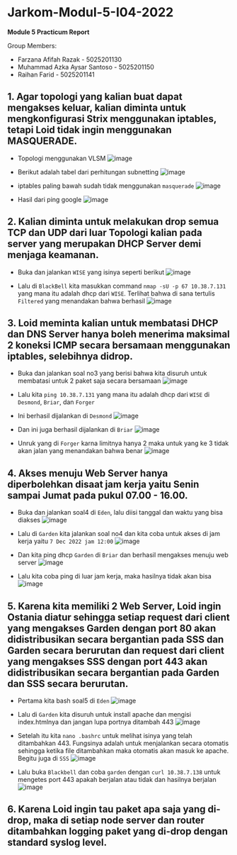 # Jarkom-Modul-5-I04-2022

**Module 5 Practicum Report**

Group Members:

+ Farzana Afifah Razak - 5025201130
+ Muhammad Azka Aysar Santoso - 5025201150
+ Raihan Farid - 5025201141


## 1. Agar topologi yang kalian buat dapat mengakses keluar, kalian diminta untuk mengkonfigurasi Strix menggunakan iptables, tetapi Loid tidak ingin menggunakan MASQUERADE.

- Topologi menggunakan VLSM 
![image](https://user-images.githubusercontent.com/81352414/206863677-f1d9c123-5316-4bff-9e38-c8361656c2f1.png)

- Berikut adalah tabel dari perhitungan subnetting
![image](https://user-images.githubusercontent.com/81352414/206863724-1787f0f9-f8d8-419d-bdf8-46b9c190a957.png)

- iptables paling bawah sudah tidak menggunakan ```masquerade```
![image](https://user-images.githubusercontent.com/81352414/206863811-d9949d04-e431-448e-a321-73b436df8039.png)

- Hasil dari ping google
![image](https://user-images.githubusercontent.com/81352414/206863828-bb2aa23b-9a82-4418-8bab-9e043f4e7583.png)

## 2. Kalian diminta untuk melakukan drop semua TCP dan UDP dari luar Topologi kalian pada server yang merupakan DHCP Server demi menjaga keamanan.

- Buka dan jalankan ```WISE``` yang isinya seperti berikut
![image](https://user-images.githubusercontent.com/81352414/206863936-2b8c3681-8438-4091-8f26-55e8aa1c35c0.png)

- Lalu di ```BlackBell``` kita masukkan command ```nmap -sU -p 67 10.38.7.131``` yang mana itu adalah dhcp dari ```WISE```. Terlihat bahwa di sana tertulis ```Filtered``` yang menandakan bahwa berhasil
![image](https://user-images.githubusercontent.com/81352414/206864008-119637dd-6d13-44d0-9162-2aa8e6f9ea87.png)

## 3. Loid meminta kalian untuk membatasi DHCP dan DNS Server hanya boleh menerima maksimal 2 koneksi ICMP secara bersamaan menggunakan iptables, selebihnya didrop.

- Buka dan jalankan soal no3 yang berisi bahwa kita disuruh untuk membatasi untuk 2 paket saja secara bersamaan
![image](https://user-images.githubusercontent.com/81352414/206864114-132512d8-5340-4b1b-91e7-acd07d9325f0.png)

- Lalu kita ```ping 10.38.7.131``` yang mana itu adalah dhcp dari ```WISE``` di ```Desmond```, ```Briar```, dan ```Forger```

- Ini berhasil dijalankan di ```Desmond``` 
![image](https://user-images.githubusercontent.com/81352414/206864197-fed814f5-6cd9-4f8d-a5ea-d64faeb1f187.png)
 
 - Dan ini juga berhasil dijalankan di   ```Briar```
 ![image](https://user-images.githubusercontent.com/81352414/206864237-6c9f16e5-c5e0-4649-8c6c-239d0676ac54.png)

- Unruk yang di ```Forger``` karna limitnya hanya 2 maka untuk yang ke 3 tidak akan jalan yang menandakan bahwa benar
![image](https://user-images.githubusercontent.com/81352414/206864304-e67bebef-31f2-454b-9804-f6af76249dc1.png)

## 4. Akses menuju Web Server hanya diperbolehkan disaat jam kerja yaitu Senin sampai Jumat pada pukul 07.00 - 16.00.

- Buka dan jalankan soal4 di ```Eden```, lalu diisi tanggal dan waktu yang bisa diakses
![image](https://user-images.githubusercontent.com/81352414/206864446-e3d3fa86-a516-47c5-892f-8c23ef45eb59.png)

- Lalu di ```Garden``` kita jalankan soal no4 dan kita coba untuk akses di jam kerja yaitu ```7 Dec 2022 jam 12:00```
![image](https://user-images.githubusercontent.com/81352414/206864513-823c52e4-a5bc-420c-9145-3e40bfc2ba5a.png)

- Dan kita ping dhcp ```Garden``` di ```Briar``` dan berhasil mengakses menuju web server
![image](https://user-images.githubusercontent.com/81352414/206864557-2aad93d4-5d88-4b5c-810b-c168de48069d.png)

- Lalu kita coba ping di luar jam kerja, maka hasilnya tidak akan bisa
![image](https://user-images.githubusercontent.com/81352414/206864594-cab15f60-0fc5-4665-b970-990bbb3913cb.png)

## 5. Karena kita memiliki 2 Web Server, Loid ingin Ostania diatur sehingga setiap request dari client yang mengakses Garden dengan port 80 akan didistribusikan secara bergantian pada SSS dan Garden secara berurutan dan request dari client yang mengakses SSS dengan port 443 akan didistribusikan secara bergantian pada Garden dan SSS secara berurutan.

- Pertama kita bash soal5 di ```Eden```
![image](https://user-images.githubusercontent.com/81352414/206864634-1809f800-ffa8-4694-9bdc-16a3b5fd05ce.png)

- Lalu di ```Garden``` kita disuruh untuk install apache dan mengisi index.htmlnya dan jangan lupa portnya ditambah 443
![image](https://user-images.githubusercontent.com/81352414/206864683-1af94c3b-70d3-4db7-8c37-bb0e09f21266.png)

- Setelah itu kita ```nano .bashrc``` untuk melihat isinya yang telah ditambahkan 443. Fungsinya adalah untuk menjalankan secara otomatis sehingga ketika file ditambahkan maka otomatis akan masuk ke apache. Begitu juga di ```SSS```
![image](https://user-images.githubusercontent.com/81352414/206864736-d3a45c30-6acf-4149-b2ab-aad7585ec766.png)

- Lalu buka ```Blackbell``` dan coba ```garden``` dengan ```curl 10.38.7.138``` untuk mengetes port 443 apakah berjalan atau tidak dan hasilnya berjalan 
![image](https://user-images.githubusercontent.com/81352414/206864905-bf956159-388c-4b6e-98cd-c628ef5cf9d3.png)

## 6. Karena Loid ingin tau paket apa saja yang di-drop, maka di setiap node server dan router ditambahkan logging paket yang di-drop dengan standard syslog level.

